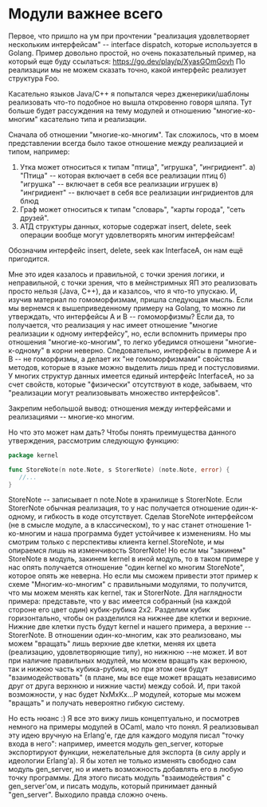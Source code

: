 # Модули важнее всего

Первое, что пришло на ум при прочтении "реализация удовлетворяет нескольким интерфейсам" -- interface dispatch, которые используется в Golang. 
Пример довольно простой, но очень показательный пример, на который еще буду ссылаться: https://go.dev/play/p/XyasGOmGovh
По реализации мы не можем сказать точно, какой интерфейс реализует структура Foo.

Касательно языков Java/C++ я попытался через дженерики/шаблоны реализовать что-то подобное но вышла откровенно говоря шляпа. Тут больше будет рассуждения на тему модулей и отношению 
"многие-ко-многим" касательно типа и реализации.

Сначала об отношении "многие-ко-многим". Так сложилось, что в моем представлении всегда было такое отношение между реализацией и типом, например:
1) Утка может относиться к типам "птица", "игрушка", "ингридиент".
   а) "Птица" -- которая включает в себя все реализации птиц
   б) "игрушка" -- включает в себя все реализации игрушек
   в) "ингридиент" -- включает в себя все реализации ингридиентов для блюд 
2) Граф может относиться к типам "словарь", "карты города", "сеть друзей".
3) АТД структуры данных, которые содержат insert, delete, seek операции вообще могут удовлетворять многим интерфейсам!

 Обозначим интерфейс insert, delete, seek как InterfaceA, он нам ещё пригодится.

Мне это идея казалось и правильной, с точки зрения логики, и неправильной, с точки зрения, что в мейнстримных ЯП это реализовать просто нельзя (Java, C++), да и казалсоь, что я что-то упускаю.
И, изучив материал по гомоморфизмам, пришла следующая мысль. Если мы вернемся к вышеприведенному примеру на Golang, то можно ли утверждать, что интерфейсы A и B -- гомоморфизмы? Если да, то 
получается, что реализация у нас имеет отношение "многие реализации к одному интерфейсу", но, если вспомнить примеры про отношения "многие-ко-многим", то легко убедимся отношени "многие-к-одному"
в корни неверно. Следовательно, интерфейсы в примере A и B -- не гоморфизмы, а делает их "не гомоморфизмами" свойства методов, которые в языке можно выделить лишь пред и постусловиями. У многих
структур данных имеется единый интерфейс InterfaceA, но за счет свойств, которые "физически" отсутствуют в коде, забываем, что "реализации могут реализовывать множество интерфейсов".

Закрепим небольшой вывод: отношения между интерфейсами и реализациями -- многие-ко многим.

Но что это может нам дать? Чтобы понять преимущества данного утверждения, рассмотрим следующую функцию:

```go
package kernel

func StoreNote(n note.Note, s StorerNote) (note.Note, error) {
   //...
}
```

StoreNote -- записывает n note.Note в хранилище s StorerNote. Если StorerNote обычная реализация, то у нас получается отношение один-к-одному, и гибкость в коде отсутствует.
Сделав StoreNote интерфейсом (не в смысле модуле, а в классическом), то у нас станет отношение 1-ко-многим и наша программа будет устойчивее к изменениям. Но мы смотрим только с перспективы
клиента kernel.StoreNote, и мы опираемся лишь на изменчивость StorerNote! Но если мы "закинем" StoreNote в модуль, закинем kernel в иной модуль, то в таком примере у нас опять получается отношение
"один kernel ко многим StoreNote", которое опять же неверна. Но если мы сможем привести этот пример к схеме "Многим-ко-многим" с правильными модулями, то получится, что мы можем менять как kernel,
так и StorerNote.
Для наглядности примера: представьте, что у вас имеется собранный (на каждой стороне его цвет один) кубик-рубика 2х2. Разделим кубик горизонтально, чтобы он разделился на нижнее две клетки и 
верхние. Нижние две клетки пусть будут kernel и нашего примера, а верхние -- StorerNote. В отношении один-ко-многим, как это реализовано, мы можем "вращать" лишь верхние две клетки, меняя их цвета
(реализацию, удовлетворяющие типу), но нижнюю --не может. И вот при наличие правильных модулей, мы можем вращать как верхнюю, так и нижюю часть кубика-рубика, но при этом они будут 
"взаимодействовать" (в плане, мы все еще может вращать независимо друг от друга верхнюю и нижние части) между собой. И, при такой возможности, у нас будет NxMxKx...P модулей, которые мы можем
"вращать" и получать невероятно гибкую систему.

Но есть нюанс :)
Я все это вижу лишь концептуально, и посмотрев немного на примеры модулей в OCaml, мало что понял. Я реализовывал эту идею вручную на Erlang'e, где для каждого модуля писал "точку входа в него":
например, имеется модуль gen_server, которые экспортируют функции, нежелательные для экспорта (в силу apply и идеологии Erlang'a). Я бы хотел не только изменять свободно сам модуль gen_server,
но и иметь возможность добавлять его в любую точку программы. Для этого писать модуль "взаимодействия" с gen_server'oм, и писать модуль, который принимает данный "gen_server". Выходило правда сложно очень.
